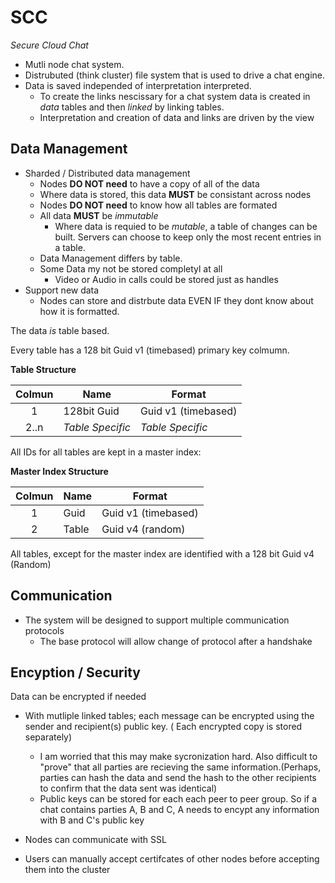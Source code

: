 SCC
===

*Secure Cloud Chat*

- Mutli node chat system.
- Distrubuted (think cluster) file system that is used to drive a chat engine.
- Data is saved independed of interpretation interpreted.
    - To create the links nescissary for a chat system data is created in *data* tables and then *linked* by linking tables.
    - Interpretation and creation of data and links are driven by the view

## Data Management

- Sharded / Distributed data management 
    - Nodes **DO NOT need** to have a copy of all of the data
    - Where data is stored, this data **MUST** be consistant across nodes
    - Nodes **DO NOT need** to know how all tables are formated
    - All data **MUST** be *immutable*
        - Where data is requied to be *mutable*, a table of changes can be built. Servers can choose to keep only the most recent entries in a table.
    - Data Management differs by table.
    - Some Data my not be stored completyl at all
        - Video or Audio in calls could be stored just as handles
- Support new data
    - Nodes can store and distrbute data EVEN IF they dont know about how it is formatted.

The data *is* table based. 

Every table has a 128 bit Guid v1 (timebased) primary key colmumn.

**Table Structure**

| Colmun | Name             | Format              |
| :----: | ---------------- | ------------------- |
| 1      | 128bit Guid      | Guid v1 (timebased) |
| 2..n   | *Table Specific* | *Table Specific*    |   


All IDs for all tables are kept in a master index:

**Master Index Structure**

| Colmun | Name            | Format              |
| :----: | --------------- | ------------------- |
| 1      | Guid            | Guid v1 (timebased) |
| 2      | Table           | Guid v4 (random)    |


All tables, except for the master index are identified with a 128 bit Guid v4 (Random)


## Communication

- The system will be designed to support multiple communication protocols
    - The base protocol will allow change of protocol after a handshake
 
## Encyption / Security

Data can be encrypted if needed

- With mutliple linked tables; each message can be encrypted using the sender and recipient(s) public key. ( Each encrypted copy is stored separately)
    - I am worried that this may make sycronization hard. Also difficult to "prove" that all parties are recieving the same information.(Perhaps, parties can hash the data and send the hash to the other recipients to confirm that the data sent was identical)
    - Public keys can be stored for each each peer to peer group. So if a chat contains parties A, B and C, A needs to encypt any information with B and C's public key
    
- Nodes can communicate with SSL

- Users can manually accept certifcates of other nodes before accepting them into the cluster



